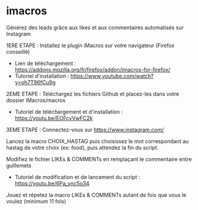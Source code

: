 # imacros
Générez des leads grâce aux likes et aux commentaires automatisés sur Instagram

1ERE ETAPE :
Installez le plugin iMacros sur votre navigateur (Firefox conseillé)
   - Lien de téléchargement : https://addons.mozilla.org/fr/firefox/addon/imacros-for-firefox/
   - Tutoriel d'installation : https://www.youtube.com/watch?v=oh7T96fCu9g

2EME ETAPE :
Téléchargez les fichiers Github et placez-les dans votre dossier iMacros/macros
   - Tutoriel de téléchargement et d'installation : https://youtu.be/EOFcyVwFC2k

3EME ETAPE :
Connectez-vous sur https://www.instagram.com/

Lancez la macro CHOIX_HASTAG puis choisissez le mot correspondant au hastag de votre choix (ex: food), puis attendez la fin du script.

Modifiez le fichier LIKEs & COMMENTs en remplaçant le commentaire entre guillemets
   - Tutoriel de modification et de lancement du script : https://youtu.be/6Pa_ync5o34

Jouez et répetez la macro LIKEs & COMMENTs autant de fois que vous le voulez (minimum 11 fois)

